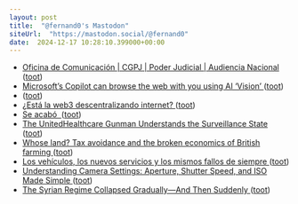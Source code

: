 ```yaml
---
layout: post
title:  "@fernand0's Mastodon"
siteUrl:  "https://mastodon.social/@fernand0"
date:  2024-12-17 10:28:10.399000+00:00
---
```

*  [Oficina de Comunicación \| CGPJ \| Poder Judicial \| Audiencia Nacional ](https://www.poderjudicial.es/portal/site/cgpj/menuitem.65d2c4456b6ddb628e635fc1dc432ea0/?vgnextchannel=734ff2175f35c210VgnVCM100000cb34e20aRCR) ([toot](https://mastodon.social/@fernand0/113667689047004711))
*  [Microsoft’s Copilot can browse the web with you using AI ‘Vision’ ](https://www.theverge.com/2024/12/5/24313888/microsoft-copilot-vision-testing-website) ([toot](https://mastodon.social/@fernand0/113667409454220307))
*  [ ](https://www.euractiv.com/section/politics/news/portuguese-mayors-urge-spain-to-press-ahead-with-high-speed-rail-works/) ([toot](https://mastodon.social/@fernand0/113666515023270423))
*  [¿Está la web3 descentralizando internet? ](https://www.newtral.es/internet-descentralizada-web3/20220119) ([toot](https://mastodon.social/@fernand0/113665895544500418))
*  [Se acabó  ](https://avecesunafoto.wordpress.com/2024/12/16/se-acabo) ([toot](https://mastodon.social/@fernand0/113663944420876641))
*  [The UnitedHealthcare Gunman Understands the Surveillance State ](https://www.theatlantic.com/ideas/archive/2024/12/unitedhealthcare-ceo-assassination-investigation/680903) ([toot](https://mastodon.social/@fernand0/113663904325320505))
*  [Whose land? Tax avoidance and the broken economics of British farming ](https://yorkshirebylines.co.uk/news/home-affairs/whose-land-tax-avoidance-and-the-broken-economics-of-british-farming) ([toot](https://mastodon.social/@fernand0/113663696097503171))
*  [Los vehículos, los nuevos servicios y los mismos fallos de siempre ](http://fernand0.github.io//ataques-vehiculos-conectados) ([toot](https://mastodon.social/@fernand0/113663528416581991))
*  [Understanding Camera Settings: Aperture, Shutter Speed, and ISO Made Simple ](https://gadgetsinfoworld.wordpress.com/2024/12/09/understanding-camera-settings-aperture-shutter-speed-and-iso-made-simple) ([toot](https://mastodon.social/@fernand0/113663469618659510))
*  [The Syrian Regime Collapsed Gradually—And Then Suddenly ](https://www.theatlantic.com/international/archive/2024/12/sudden-collapse-bashar-assad/680917) ([toot](https://mastodon.social/@fernand0/113663165533567409))
